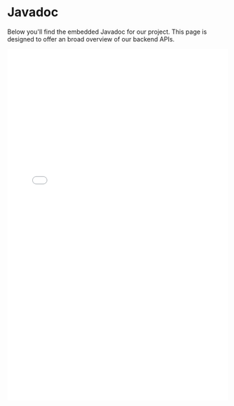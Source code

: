 # Javadoc

Below you'll find the embedded Javadoc for our project. This page is designed to offer an broad overview of our backend
APIs. 

<iframe src="javadoc/index.html" width="100%" height="800px" style="border:none;">

</iframe>

